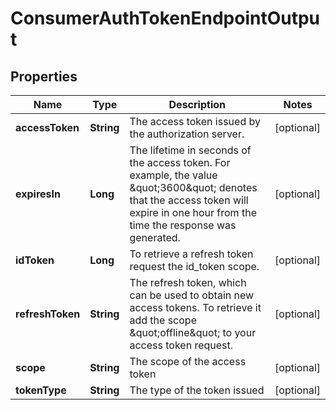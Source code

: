 # ConsumerAuthTokenEndpointOutput

## Properties

| Name             | Type       | Description                                                                                                                                                                            | Notes      |
| ---------------- | ---------- | -------------------------------------------------------------------------------------------------------------------------------------------------------------------------------------- | ---------- |
| **accessToken**  | **String** | The access token issued by the authorization server.                                                                                                                                   | [optional] |
| **expiresIn**    | **Long**   | The lifetime in seconds of the access token. For example, the value \&quot;3600\&quot; denotes that the access token will expire in one hour from the time the response was generated. | [optional] |
| **idToken**      | **Long**   | To retrieve a refresh token request the id_token scope.                                                                                                                                | [optional] |
| **refreshToken** | **String** | The refresh token, which can be used to obtain new access tokens. To retrieve it add the scope \&quot;offline\&quot; to your access token request.                                     | [optional] |
| **scope**        | **String** | The scope of the access token                                                                                                                                                          | [optional] |
| **tokenType**    | **String** | The type of the token issued                                                                                                                                                           | [optional] |
